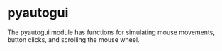 # pyautogui
The pyautogui module has functions for simulating mouse movements, button clicks, and scrolling the mouse wheel.
